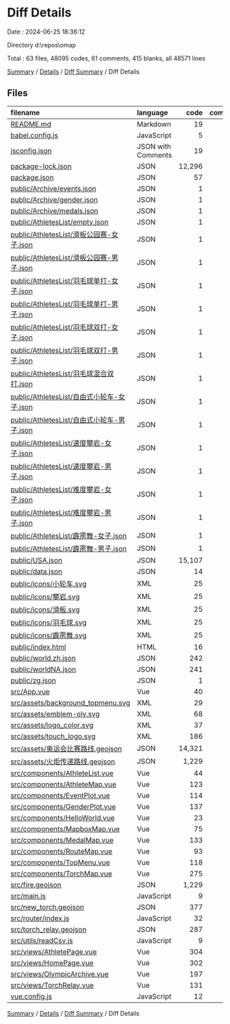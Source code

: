 # Diff Details

Date : 2024-06-25 18:36:12

Directory d:\\repos\\omap

Total : 63 files,  48095 codes, 61 comments, 415 blanks, all 48571 lines

[Summary](results.md) / [Details](details.md) / [Diff Summary](diff.md) / Diff Details

## Files
| filename | language | code | comment | blank | total |
| :--- | :--- | ---: | ---: | ---: | ---: |
| [README.md](/README.md) | Markdown | 19 | 0 | 6 | 25 |
| [babel.config.js](/babel.config.js) | JavaScript | 5 | 0 | 1 | 6 |
| [jsconfig.json](/jsconfig.json) | JSON with Comments | 19 | 0 | 1 | 20 |
| [package-lock.json](/package-lock.json) | JSON | 12,296 | 0 | 1 | 12,297 |
| [package.json](/package.json) | JSON | 57 | 0 | 1 | 58 |
| [public/Archive/events.json](/public/Archive/events.json) | JSON | 1 | 0 | 0 | 1 |
| [public/Archive/gender.json](/public/Archive/gender.json) | JSON | 1 | 0 | 0 | 1 |
| [public/Archive/medals.json](/public/Archive/medals.json) | JSON | 1 | 0 | 0 | 1 |
| [public/AthletesList/empty.json](/public/AthletesList/empty.json) | JSON | 1 | 0 | 0 | 1 |
| [public/AthletesList/滑板公园赛-女子.json](/public/AthletesList/%E6%BB%91%E6%9D%BF%E5%85%AC%E5%9B%AD%E8%B5%9B-%E5%A5%B3%E5%AD%90.json) | JSON | 1 | 0 | 0 | 1 |
| [public/AthletesList/滑板公园赛-男子.json](/public/AthletesList/%E6%BB%91%E6%9D%BF%E5%85%AC%E5%9B%AD%E8%B5%9B-%E7%94%B7%E5%AD%90.json) | JSON | 1 | 0 | 0 | 1 |
| [public/AthletesList/羽毛球单打-女子.json](/public/AthletesList/%E7%BE%BD%E6%AF%9B%E7%90%83%E5%8D%95%E6%89%93-%E5%A5%B3%E5%AD%90.json) | JSON | 1 | 0 | 0 | 1 |
| [public/AthletesList/羽毛球单打-男子.json](/public/AthletesList/%E7%BE%BD%E6%AF%9B%E7%90%83%E5%8D%95%E6%89%93-%E7%94%B7%E5%AD%90.json) | JSON | 1 | 0 | 0 | 1 |
| [public/AthletesList/羽毛球双打-女子.json](/public/AthletesList/%E7%BE%BD%E6%AF%9B%E7%90%83%E5%8F%8C%E6%89%93-%E5%A5%B3%E5%AD%90.json) | JSON | 1 | 0 | 0 | 1 |
| [public/AthletesList/羽毛球双打-男子.json](/public/AthletesList/%E7%BE%BD%E6%AF%9B%E7%90%83%E5%8F%8C%E6%89%93-%E7%94%B7%E5%AD%90.json) | JSON | 1 | 0 | 0 | 1 |
| [public/AthletesList/羽毛球混合双打.json](/public/AthletesList/%E7%BE%BD%E6%AF%9B%E7%90%83%E6%B7%B7%E5%90%88%E5%8F%8C%E6%89%93.json) | JSON | 1 | 0 | 0 | 1 |
| [public/AthletesList/自由式小轮车-女子.json](/public/AthletesList/%E8%87%AA%E7%94%B1%E5%BC%8F%E5%B0%8F%E8%BD%AE%E8%BD%A6-%E5%A5%B3%E5%AD%90.json) | JSON | 1 | 0 | 0 | 1 |
| [public/AthletesList/自由式小轮车-男子.json](/public/AthletesList/%E8%87%AA%E7%94%B1%E5%BC%8F%E5%B0%8F%E8%BD%AE%E8%BD%A6-%E7%94%B7%E5%AD%90.json) | JSON | 1 | 0 | 0 | 1 |
| [public/AthletesList/速度攀岩-女子.json](/public/AthletesList/%E9%80%9F%E5%BA%A6%E6%94%80%E5%B2%A9-%E5%A5%B3%E5%AD%90.json) | JSON | 1 | 0 | 0 | 1 |
| [public/AthletesList/速度攀岩-男子.json](/public/AthletesList/%E9%80%9F%E5%BA%A6%E6%94%80%E5%B2%A9-%E7%94%B7%E5%AD%90.json) | JSON | 1 | 0 | 0 | 1 |
| [public/AthletesList/难度攀岩-女子.json](/public/AthletesList/%E9%9A%BE%E5%BA%A6%E6%94%80%E5%B2%A9-%E5%A5%B3%E5%AD%90.json) | JSON | 1 | 0 | 0 | 1 |
| [public/AthletesList/难度攀岩-男子.json](/public/AthletesList/%E9%9A%BE%E5%BA%A6%E6%94%80%E5%B2%A9-%E7%94%B7%E5%AD%90.json) | JSON | 1 | 0 | 0 | 1 |
| [public/AthletesList/霹雳舞-女子.json](/public/AthletesList/%E9%9C%B9%E9%9B%B3%E8%88%9E-%E5%A5%B3%E5%AD%90.json) | JSON | 1 | 0 | 0 | 1 |
| [public/AthletesList/霹雳舞-男子.json](/public/AthletesList/%E9%9C%B9%E9%9B%B3%E8%88%9E-%E7%94%B7%E5%AD%90.json) | JSON | 1 | 0 | 0 | 1 |
| [public/USA.json](/public/USA.json) | JSON | 15,107 | 0 | 0 | 15,107 |
| [public/data.json](/public/data.json) | JSON | 14 | 0 | 1 | 15 |
| [public/icons/小轮车.svg](/public/icons/%E5%B0%8F%E8%BD%AE%E8%BD%A6.svg) | XML | 25 | 0 | 3 | 28 |
| [public/icons/攀岩.svg](/public/icons/%E6%94%80%E5%B2%A9.svg) | XML | 25 | 0 | 3 | 28 |
| [public/icons/滑板.svg](/public/icons/%E6%BB%91%E6%9D%BF.svg) | XML | 25 | 0 | 3 | 28 |
| [public/icons/羽毛球.svg](/public/icons/%E7%BE%BD%E6%AF%9B%E7%90%83.svg) | XML | 25 | 0 | 3 | 28 |
| [public/icons/霹雳舞.svg](/public/icons/%E9%9C%B9%E9%9B%B3%E8%88%9E.svg) | XML | 25 | 0 | 3 | 28 |
| [public/index.html](/public/index.html) | HTML | 16 | 1 | 2 | 19 |
| [public/world.zh.json](/public/world.zh.json) | JSON | 242 | 0 | 0 | 242 |
| [public/worldNA.json](/public/worldNA.json) | JSON | 241 | 0 | 0 | 241 |
| [public/zg.json](/public/zg.json) | JSON | 1 | 0 | 0 | 1 |
| [src/App.vue](/src/App.vue) | Vue | 40 | 1 | 5 | 46 |
| [src/assets/background_topmenu.svg](/src/assets/background_topmenu.svg) | XML | 29 | 0 | 1 | 30 |
| [src/assets/emblem-oly.svg](/src/assets/emblem-oly.svg) | XML | 68 | 1 | 1 | 70 |
| [src/assets/logo_color.svg](/src/assets/logo_color.svg) | XML | 37 | 0 | 1 | 38 |
| [src/assets/touch_logo.svg](/src/assets/touch_logo.svg) | XML | 186 | 1 | 1 | 188 |
| [src/assets/奥运会比赛路线.geojson](/src/assets/%E5%A5%A5%E8%BF%90%E4%BC%9A%E6%AF%94%E8%B5%9B%E8%B7%AF%E7%BA%BF.geojson) | JSON | 14,321 | 0 | 0 | 14,321 |
| [src/assets/火炬传递路线.geojson](/src/assets/%E7%81%AB%E7%82%AC%E4%BC%A0%E9%80%92%E8%B7%AF%E7%BA%BF.geojson) | JSON | 1,229 | 0 | 0 | 1,229 |
| [src/components/AthleteList.vue](/src/components/AthleteList.vue) | Vue | 44 | 1 | 6 | 51 |
| [src/components/AthleteMap.vue](/src/components/AthleteMap.vue) | Vue | 123 | 0 | 8 | 131 |
| [src/components/EventPlot.vue](/src/components/EventPlot.vue) | Vue | 114 | 0 | 8 | 122 |
| [src/components/GenderPlot.vue](/src/components/GenderPlot.vue) | Vue | 137 | 0 | 7 | 144 |
| [src/components/HelloWorld.vue](/src/components/HelloWorld.vue) | Vue | 23 | 1 | 3 | 27 |
| [src/components/MapboxMap.vue](/src/components/MapboxMap.vue) | Vue | 75 | 0 | 14 | 89 |
| [src/components/MedalMap.vue](/src/components/MedalMap.vue) | Vue | 133 | 0 | 10 | 143 |
| [src/components/RouteMap.vue](/src/components/RouteMap.vue) | Vue | 93 | 0 | 13 | 106 |
| [src/components/TopMenu.vue](/src/components/TopMenu.vue) | Vue | 118 | 1 | 10 | 129 |
| [src/components/TorchMap.vue](/src/components/TorchMap.vue) | Vue | 275 | 0 | 76 | 351 |
| [src/fire.geojson](/src/fire.geojson) | JSON | 1,229 | 0 | 0 | 1,229 |
| [src/main.js](/src/main.js) | JavaScript | 9 | 1 | 7 | 17 |
| [src/new_torch.geojson](/src/new_torch.geojson) | JSON | 377 | 0 | 38 | 415 |
| [src/router/index.js](/src/router/index.js) | JavaScript | 32 | 1 | 4 | 37 |
| [src/torch_relay.geojson](/src/torch_relay.geojson) | JSON | 287 | 0 | 0 | 287 |
| [src/utils/readCsv.js](/src/utils/readCsv.js) | JavaScript | 9 | 1 | 1 | 11 |
| [src/views/AthletePage.vue](/src/views/AthletePage.vue) | Vue | 304 | 2 | 47 | 353 |
| [src/views/HomePage.vue](/src/views/HomePage.vue) | Vue | 302 | 27 | 56 | 385 |
| [src/views/OlympicArchive.vue](/src/views/OlympicArchive.vue) | Vue | 197 | 10 | 48 | 255 |
| [src/views/TorchRelay.vue](/src/views/TorchRelay.vue) | Vue | 131 | 2 | 19 | 152 |
| [vue.config.js](/vue.config.js) | JavaScript | 12 | 10 | 3 | 25 |

[Summary](results.md) / [Details](details.md) / [Diff Summary](diff.md) / Diff Details